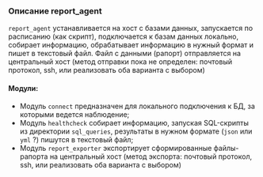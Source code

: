 ### Описание report_agent
`report_agent` устанавливается на хост с базами данных, запускается по расписанию (как скрипт), подключается к базам данных локально, собирает информацию, обрабатывает информацию в нужный формат и пишет в текстовый файл. Файл с данными (рапорт) отправляется на центральный хост (метод отправки пока не определен: почтовый протокол, ssh, или реализовать оба варианта с выбором)
#### Модули: 
- Модуль `connect` предназначен для локального подключения к БД, за которыми ведется наблюдение;
- Модуль `healthcheck` собирает информацию, запуская SQL-скрипты из директории `sql_queries`, результаты в нужном формате (`json` или `yml` ?) пишутся в текстовый файл;
- Модуль `report_exporter` экспортирует сформированные файлы-рапорта на центральный хост (метод экспорта: почтовый протокол, ssh, или реализовать оба варианта с выбором)
